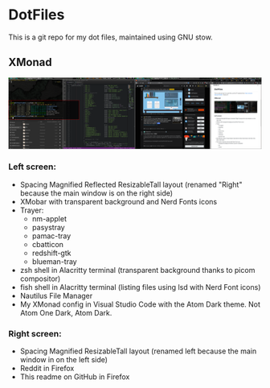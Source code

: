 # DotFiles

This is a git repo for my dot files, maintained using GNU stow.


## XMonad

![screenshot](Images/xmonad.png)

### Left screen:
  - Spacing Magnified Reflected ResizableTall layout (renamed "Right" because the main window is on the right side)
  - XMobar with transparent background and Nerd Fonts icons
  - Trayer:
    * nm-applet
    * pasystray
    * pamac-tray
    * cbatticon
    * redshift-gtk
    * blueman-tray
  - zsh shell in Alacritty terminal (transparent background thanks to picom compositor)
  - fish shell in Alacritty terminal (listing files using lsd with Nerd Font icons)
  - Nautilus File Manager
  - My XMonad config in Visual Studio Code with the Atom Dark theme. Not Atom One Dark, Atom Dark.
  
### Right screen:
  - Spacing Magnified ResizableTall layout (renamed left because the main window in on the left side)
  - Reddit in Firefox
  - This readme on GitHub in Firefox
